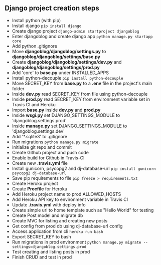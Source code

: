 Django project creation steps
--------------------
- Install python (with pip)
- Install django `pip install django`
- Create django project `django-admin startproject djangoblog`
- Enter djangoblog and create django app `python manage.py startapp core`
- Add python .gitignore
- Move **djangoblog/djangoblog/settings.py** to **djangoblog/djangoblog/settings/base.py**
- Create **djangoblog/djangoblog/settings/dev.py** and **djangoblog/djangoblog/settings/prod.py**
- Add 'core' to **base.py** under INSTALLED_APPS
- Install python-decouple `pip install python-decouple`
- Move SECRET_KEY from **base.py** to a **.env** file in the project's main folder
- Inside **dev.py** read SECRET_KEY from file using python-decouple
- Inside **prod.py** read SECRET_KEY from environment variable set in Travis CI and Heroku
- Import **base.py** inside **dev.py** and **prod.py**
- Inside **wsgi.py** set DJANGO_SETTINGS_MODULE to 'djangoblog.settings.prod'
- Inside **manage.py** set DJANGO_SETTINGS_MODULE to 'djangoblog.settings.dev'
- Add '\*.sqlite3' to .gitignore
- Run migrations `python manage.py migrate`
- Initialize git repo and commit
- Create Github project and push code
- Enable build for Github in Travis-CI
- Create new **.travis.yml** file
- Install gunicorn, psycopg2 and dj-database-url `pip install gunicorn psycopg2 dj-database-url`
- Save pip requirements to file `pip freeze > requirements.txt`
- Create Heroku project
- Create **Procfile** for Heroku
- Add Heroku project name to prod ALLOWED_HOSTS
- Add Heroku API key to environment variable in Travis CI
- Update **.travis.yml** with deploy info
- Create simple url to home template such as "Hello World" for testing
- Create Post model and migrate db
- Create MVC for listing and creating new posts
- Get config from prod db using dj-database-url config
- Access application from cli `heroku run bash`
- Export SECRET_KEY to bash
- Run migrations in prod environment `python manage.py migrate --settings=djangoblog.settings.prod`
- Test creating and listing posts in prod
- Finish CRUD and test in prod

